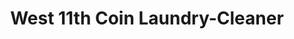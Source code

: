 ---
title: "West 11th Coin Laundry-Cleaner"
url: /eugene/west-11th-coin-laundry-cleaner/
shop: Wäscherei
---